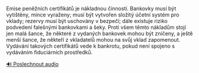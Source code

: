 
Emise peněžních certifikátů je nákladnou činností. Bankovky musí být vytištěny, mince vyraženy; musí být vytvořen složitý účetní systém pro vklady; rezervy musí být uschovány v bezpečí; dále existuje riziko podvedení falešnými bankovkami a šeky. Proti všem těmto nákladům stojí jen malá šance, že některé z vydaných bankovek mohou být zničeny, a ještě menší šance, že někteří z vkladatelů mohou na svůj vklad zapomenout. Vydávání takových certifikátů vede k bankrotu, pokud není spojeno s vydáváním fiduciárních prostředků.

[🔊 Poslechnout audio](/data/7-paragraphs/audio/chapter_81/para_001-Emise-pennch-certifikt-je-nkladnou-innost.mp3)
